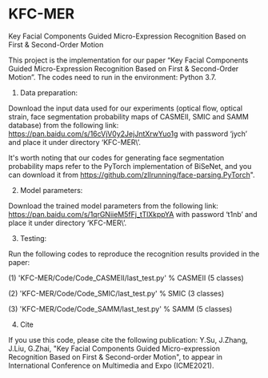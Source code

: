 # KFC-MER
Key Facial Components Guided Micro-Expression Recognition Based on First & Second-Order Motion

This project is the implementation for our paper “Key Facial Components Guided Micro-Expression Recognition Based on First & Second-Order Motion”.
The codes need to run in the environment: Python 3.7.

1. Data preparation:

Download the input data used for our experiments (optical flow, optical strain, face segmentation probability maps of CASMEII, SMIC and SAMM database) from the following link: https://pan.baidu.com/s/16cVjV0y2JejJntXrwYuo1g with password ‘jych’ and place it under directory ‘KFC-MER\’.

It's worth noting that our codes for generating face segmentation probability maps refer to the PyTorch implementation of BiSeNet, and you can download it from https://github.com/zllrunning/face-parsing.PyTorch".

2. Model parameters:

Download the trained model parameters from the following link: https://pan.baidu.com/s/1qrGNiieM5fFj_tTlXkppYA with password ‘t1nb’ and place it under directory ‘KFC-MER\’.

3. Testing:

Run the following codes to reproduce the recognition results provided in the paper:

(1) 'KFC-MER/Code/Code_CASMEII/last_test.py'  %  CASMEII (5 classes)

(2) 'KFC-MER/Code/Code_SMIC/last_test.py'  %  SMIC (3 classes)

(3) 'KFC-MER/Code/Code_SAMM/last_test.py'  %  SAMM (5 classes)

4. Cite

If you use this code, please cite the following publication: Y.Su, J.Zhang, J.Liu, G.Zhai, "Key Facial Components Guided Micro-expression Recognition Based on First & Second-order Motion", to appear in International Conference on Multimedia and Expo (ICME2021).
